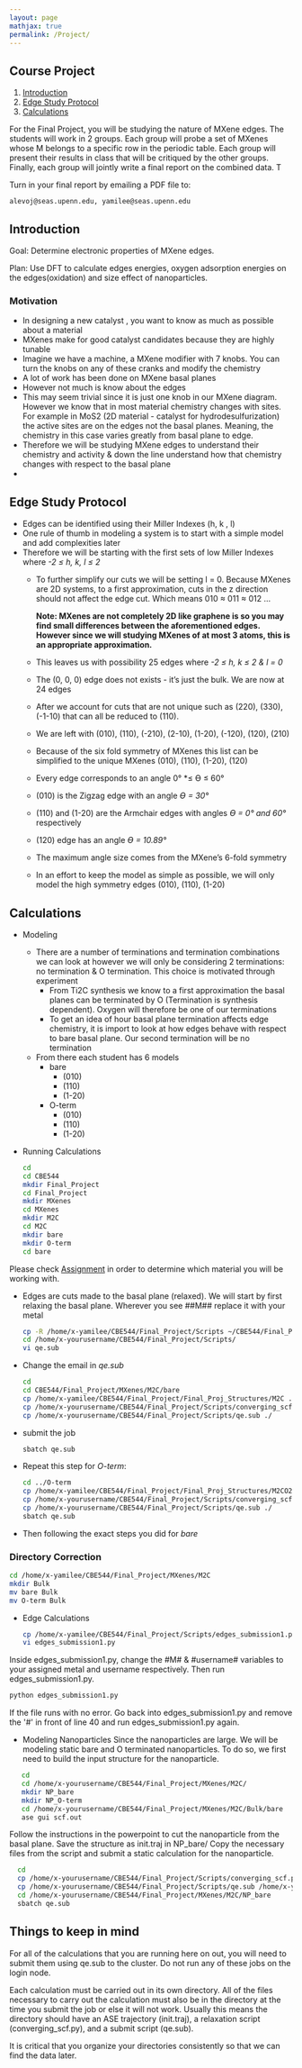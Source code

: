 ```yaml
---
layout: page
mathjax: true
permalink: /Project/
---
```

## Course Project ##


1. [Introduction](#intro)
2. [Edge Study Protocol](#protocol)
3. [Calculations](#calcs)


For the Final Project, you will be studying the nature of MXene edges. The students will work in 2 groups. Each group will probe a set of MXenes whose M belongs to a specific row in the periodic table. Each group will present their results in class that will be critiqued by the other groups. Finally, each group  will jointly write a final report on the combined data. T


Turn in your final report by emailing a PDF file to:

```
alevoj@seas.upenn.edu, yamilee@seas.upenn.edu
```
<a name='intro'></a>

## Introduction ##

Goal: Determine electronic properties of MXene edges.

Plan: Use DFT to calculate edges energies, oxygen adsorption energies on the edges(oxidation) and size effect of nanoparticles.

### Motivation ###

- In designing a new catalyst , you want to know as much as possible about a material
- MXenes make for good catalyst candidates because they are highly tunable
- Imagine we have a machine, a MXene modifier with 7 knobs. You can turn the knobs on any of these cranks and modify the chemistry
- A lot of work has been done on MXene basal planes
- However not much is know about the edges
- This may seem trivial since it is just one knob in our MXene diagram. However we know that in most material chemistry changes with sites. For example in MoS2 (2D material - catalyst for hydrodesulfurization) the active sites are on the edges not the basal planes. Meaning, the chemistry in this case varies greatly from basal plane to edge.
- Therefore we will be studying MXene edges to understand their chemistry and activity & down the line understand how that chemistry changes with respect to the basal plane
- 
<a name='protocol'></a>

## Edge Study Protocol ##
   - Edges can be identified using their Miller Indexes (h, k , l)
- One rule of thumb in modeling a system is to start with a simple model and add complexities later
- Therefore we will be starting with the first sets of low Miller Indexes where            *-2 ≤ h, k, l ≤ 2*
    - To further simplify our cuts we will be setting l = 0. Because MXenes are 2D systems, to a first approximation, cuts in the z direction should not affect the edge cut. Which means 010 ≈ 011 ≈ 012 …
        
        **Note: MXenes are not completely 2D like graphene is so you may find small differences between the aforementioned edges. However since we will studying MXenes of at most 3 atoms, this is an appropriate approximation.**
        
    - This leaves us with possibility 25 edges where *-2 ≤ h, k ≤ 2 & l = 0*
    - The (0, 0, 0) edge does not exists - it’s just the bulk. We are now at 24 edges
    - After we account for cuts that are not unique such as (220), (330), (-1-10) that can all be reduced to (110).
    - We are left with (010), (110), (-210), (2-10), (1-20), (-120), (120), (210)
    - Because of the six fold symmetry of MXenes this list can be simplified to the unique MXenes (010), (110), (1-20), (120)
    - Every edge corresponds to an angle 0° *≤ ϴ ≤ 60°
    - (010) is the Zigzag edge with an angle *ϴ = 30°*
    - (110) and (1-20) are the Armchair edges with angles *ϴ = 0° and 60°* respectively
    - (120) edge has an angle *ϴ = 10.89°*
    - The maximum angle size comes from the MXene’s 6-fold symmetry
    - In an effort to keep the model as simple as possible, we will only model the high symmetry edges (010), (110), (1-20)
    
<a name='calcs'></a>
## Calculations ##


- Modeling
    - There are a number of terminations and termination combinations we can look at however we will only be considering 2 terminations: no termination & O termination. This choice is motivated through experiment
        - From Ti2C synthesis we know to a first approximation the basal planes can be terminated by O (Termination is synthesis dependent). Oxygen will therefore be one of our terminations
        - To get an idea of hour basal plane termination affects edge chemistry, it is import to look at how edges behave with respect to bare basal plane. Our second termination will be no termination
    - From there each student has 6 models
        - bare
            - (010)
            - (110)
            - (1-20)
        - O-term
            - (010)
            - (110)
            - (1-20)
            
- Running Calculations

   ```bash
   cd
   cd CBE544
   mkdir Final_Project
   cd Final_Project
   mkdir MXenes
   cd MXenes
   mkdir M2C
   cd M2C
   mkdir bare
   mkdir O-term
   cd bare

   ```
Please check [Assignment](ProjectAssignments.md) in order to determine which material you will be working with. 

- Edges are cuts made to the basal plane (relaxed). We will start by first relaxing the basal plane. Wherever you see ##M## replace it with your metal
    
    ```bash
    cp -R /home/x-yamilee/CBE544/Final_Project/Scripts ~/CBE544/Final_Project/
    cd /home/x-yourusername/CBE544/Final_Project/Scripts/
    vi qe.sub
    ```
- Change the email in *qe.sub*
    ```bash
    cd 
    cd CBE544/Final_Project/MXenes/M2C/bare
    cp /home/x-yamilee/CBE544/Final_Project/Final_Proj_Structures/M2C ./init.traj
    cp /home/x-yourusername/CBE544/Final_Project/Scripts/converging_scf.py ./
    cp /home/x-yourusername/CBE544/Final_Project/Scripts/qe.sub ./
    ```
    
-  submit the job

   ```bash
   sbatch qe.sub
   ```

- Repeat this step for *O-term*:

   ```bash
   cd ../O-term
   cp /home/x-yamilee/CBE544/Final_Project/Final_Proj_Structures/M2CO2 ./init.traj
   cp /home/x-yourusername/CBE544/Final_Project/Scripts/converging_scf.py ./
   cp /home/x-yourusername/CBE544/Final_Project/Scripts/qe.sub ./
   sbatch qe.sub
   
   ```

- Then following the exact steps you did for *bare*

### Directory Correction ###
   ```bash
   cd /home/x-yamilee/CBE544/Final_Project/MXenes/M2C
   mkdir Bulk
   mv bare Bulk
   mv O-term Bulk
   ```
- Edge Calculations
   ```bash
   cp /home/x-yamilee/CBE544/Final_Project/Scripts/edges_submission1.py /home/x-yourusername/CBE544/Final_Project/Scripts/edges_submission1.py
   vi edges_submission1.py
   ```
Inside edges_submission1.py, change the #M# & #username# variables to your assigned metal and username respectively. Then run edges_submission1.py.
   ```bash
   python edges_submission1.py
   ```
If the file runs with no error. Go back into edges_submission1.py and remove the '#' in front of line 40 and run edges_submission1.py again.
- Modeling Nanoparticles
Since the nanoparticles are large. We will be modeling static bare and O terminated nanoparticles. To do so, we first need to build the input structure for the nanoparticle.
```bash
   cd
   cd /home/x-yourusername/CBE544/Final_Project/MXenes/M2C/
   mkdir NP_bare
   mkdir NP_O-term
   cd /home/x-yourusername/CBE544/Final_Project/MXenes/M2C/Bulk/bare
   ase gui scf.out
   ```
 Follow the instructions in the powerpoint to cut the nanoparticle from the basal plane. Save the structure as init.traj in NP_bare/
 Copy the necessary files from the script and submit a static calculation for the nanoparticle.
 ```bash
   cd
   cp /home/x-yourusername/CBE544/Final_Project/Scripts/converging_scf.py /home/x-yourusername/CBE544/Final_Project/MXenes/M2C/NP_bare
   cp /home/x-yourusername/CBE544/Final_Project/Scripts/qe.sub /home/x-yourusername/CBE544/Final_Project/MXenes/M2C/NP_bare
   cd /home/x-yourusername/CBE544/Final_Project/MXenes/M2C/NP_bare
   sbatch qe.sub
   ```
## Things to keep in mind ##
For all of the calculations that you are running here on out, you will need to submit them using qe.sub to the cluster. Do not run any of these jobs on the login node. 

Each calculation must be carried out in its own directory. All of the files necessary to carry out the calculation must also be in the directory at the time you submit the job or else it will not work. Usually this means the directory should have an ASE trajectory (init.traj), a relaxation script (converging_scf.py), and a submit script (qe.sub).

It is critical that you organize your directories consistently so that we can find the data later. 









